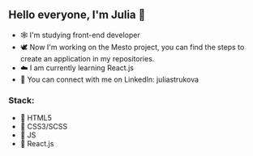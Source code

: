 ## Hello everyone, I'm Julia 🧼

- 🕸 I'm studying front-end developer
- 🕊 Now I'm working on the Mesto project, you can find the steps to create an application in my repositories.
- ☁️ I am currently learning React.js
- 🧂 You can connect with me on LinkedIn: juliastrukova


### Stack:
- 🍬 HTML5
- 🍓 CSS3/SCSS
- 🌸 JS
- 🌈 React.js
